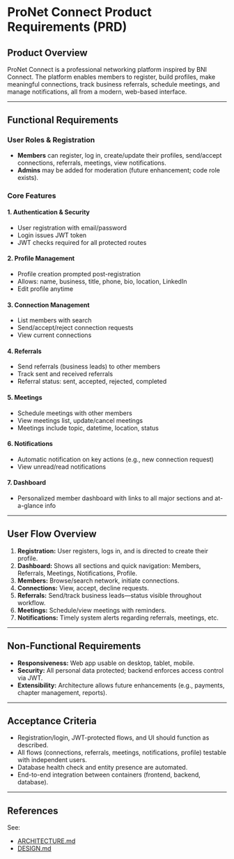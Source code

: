 # ProNet Connect Product Requirements (PRD)

## Product Overview

ProNet Connect is a professional networking platform inspired by BNI Connect. The platform enables members to register, build profiles, make meaningful connections, track business referrals, schedule meetings, and manage notifications, all from a modern, web-based interface.

---

## Functional Requirements

### User Roles & Registration
- **Members** can register, log in, create/update their profiles, send/accept connections, referrals, meetings, view notifications.
- **Admins** may be added for moderation (future enhancement; code role exists).

### Core Features

#### 1. Authentication & Security
- User registration with email/password
- Login issues JWT token
- JWT checks required for all protected routes

#### 2. Profile Management
- Profile creation prompted post-registration
- Allows: name, business, title, phone, bio, location, LinkedIn
- Edit profile anytime

#### 3. Connection Management
- List members with search
- Send/accept/reject connection requests
- View current connections

#### 4. Referrals
- Send referrals (business leads) to other members
- Track sent and received referrals
- Referral status: sent, accepted, rejected, completed

#### 5. Meetings
- Schedule meetings with other members
- View meetings list, update/cancel meetings
- Meetings include topic, datetime, location, status

#### 6. Notifications
- Automatic notification on key actions (e.g., new connection request)
- View unread/read notifications

#### 7. Dashboard
- Personalized member dashboard with links to all major sections and at-a-glance info

---

## User Flow Overview

1. **Registration:** User registers, logs in, and is directed to create their profile.
2. **Dashboard:** Shows all sections and quick navigation: Members, Referrals, Meetings, Notifications, Profile.
3. **Members:** Browse/search network, initiate connections.
4. **Connections:** View, accept, decline requests.
5. **Referrals:** Send/track business leads—status visible throughout workflow.
6. **Meetings:** Schedule/view meetings with reminders.
7. **Notifications:** Timely system alerts regarding referrals, meetings, etc.

---

## Non-Functional Requirements

- **Responsiveness:** Web app usable on desktop, tablet, mobile.
- **Security:** All personal data protected; backend enforces access control via JWT.
- **Extensibility:** Architecture allows future enhancements (e.g., payments, chapter management, reports).

---

## Acceptance Criteria

- Registration/login, JWT-protected flows, and UI should function as described.
- All flows (connections, referrals, meetings, notifications, profile) testable with independent users.
- Database health check and entity presence are automated.
- End-to-end integration between containers (frontend, backend, database).

---

## References

See:
- [ARCHITECTURE.md](../pronet-connect-127616-127627/ARCHITECTURE.md)
- [DESIGN.md](../pronet-connect-127616-127625/DESIGN.md)
